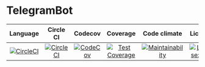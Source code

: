 # TelegramBot

| Language | Circle CI | Codecov | Coverage | Code climate | License
:---:|:---:|:---:|:---:|:---:|:---:|
[![CircleCI](https://img.shields.io/badge/Made%20with-Kotlin-orange.svg)](https://kotlinlang.org/) | [![CircleCI](https://img.shields.io/circleci/project/github/RedSparr0w/node-csgo-parser.svg)](https://codecov.io/gh/rostIvan/TelegramBot/tree/master) | [![CodeCov](https://codecov.io/gh/rostIvan/TelegramBot/branch/master/graph/badge.svg)](https://codecov.io/gh/rostIvan/TelegramBot)| [![Test Coverage](https://api.codeclimate.com/v1/badges/ff0d602b58d94328cb5c/test_coverage)](https://codeclimate.com/github/rostIvan/TelegramBot/test_coverage) | [![Maintainability](https://api.codeclimate.com/v1/badges/ff0d602b58d94328cb5c/maintainability)](https://codeclimate.com/github/rostIvan/TelegramBot/maintainability)| [![License: MIT](https://img.shields.io/badge/License-MIT-yellow.svg)](https://opensource.org/licenses/MIT)
